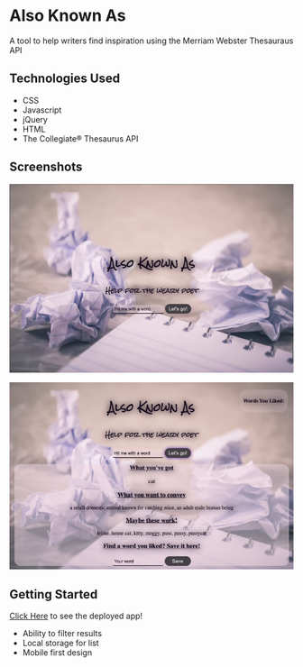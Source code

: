 
# Also Known As

A tool to help writers find inspiration using the Merriam Webster Thesauraus API

## Technologies Used
- CSS
- Javascript
- jQuery
- HTML
- The Collegiate® Thesaurus API

## Screenshots


![Alt text](Markdown/Also-known-as-initial.png)

![Alt text](Markdown/Also-known-as-result.png)
## Getting Started

[Click Here](https://sjlelait.github.io/also-known-as/) to see the deployed app!

- Ability to filter results
- Local storage for list
- Mobile first design




